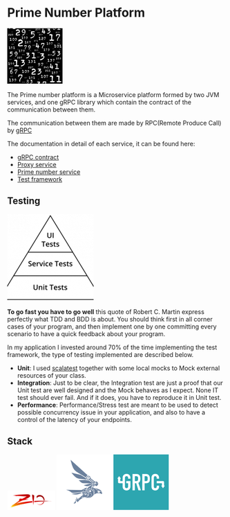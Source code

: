 # Prime Number Platform 
![My image](img/prime.jpg)

The Prime number platform is a Microservice platform formed by two JVM services, and one gRPC library which contain the
contract of the communication between them.

The communication between them are made by RPC(Remote Produce Call) by [gRPC](https://grpc.io)

The documentation in detail of each service, it can be found here:

* [gRPC contract](gRpc-contract/README.md)
* [Proxy service](proxy-service/README.md)
* [Prime number service](prime-number-service/README.md)
* [Test framework](test-framework/README.md)

## Testing

![My image](img/testPyramid.png)

**To go fast you have to go well** this quote of Robert C. Martin express perfectly what TDD and BDD is about. You should think first in all corner cases of your program, and then implement
one by one committing every scenario to have a quick feedback about your program.

In my application I invested around 70% of the time implementing the test framework, the type of testing implemented are described below.

* **Unit**: I used [scalatest](https://www.scalatest.org) together with some local mocks to Mock external resources of your class.
* **Integration**:
  Just to be clear, the Integration test are just a proof that our Unit test are well designed and the Mock behaves as I expect. None IT test should ever fail. And if it does,
  you have to reproduce it in Unit test.
* **Performance**: Performance/Stress test are meant to be used to detect possible concurrency issue in your application,
  and also to have a control of the latency of your endpoints.
  
## Stack

![My image](img/ZIO.png) ![My image](img/finagle.png) ![My image](img/grpc.png)
